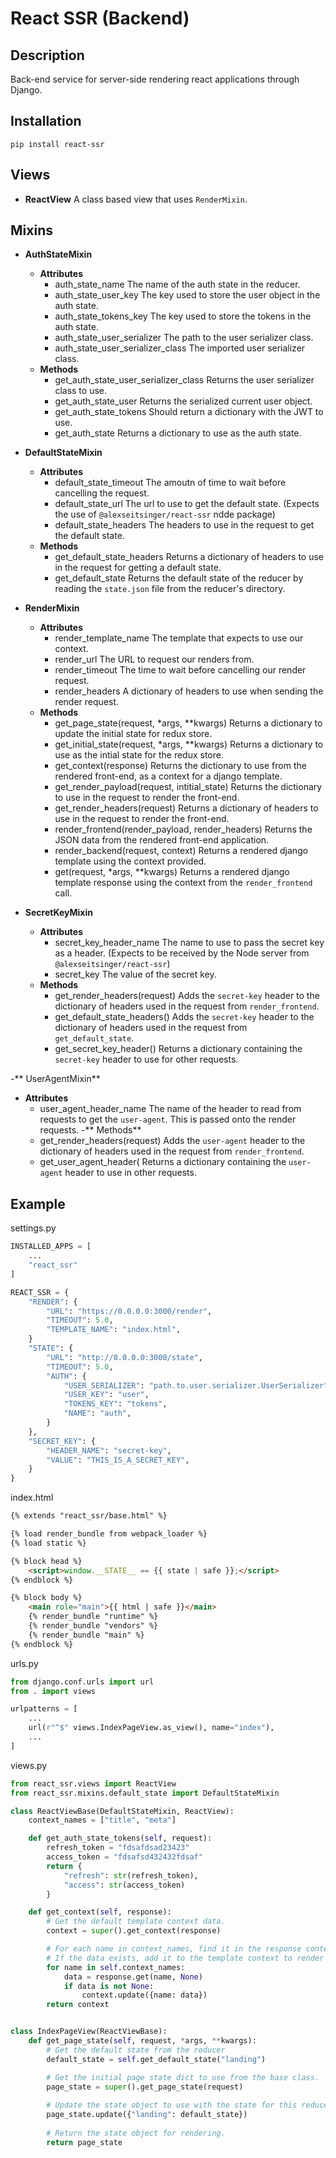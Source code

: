 # React SSR (Backend)

## Description

Back-end service for server-side rendering react applications through Django. 

## Installation

```
pip install react-ssr
```

## Views

- **ReactView**
  A class based view that uses `RenderMixin`.

## Mixins

- __AuthStateMixin__
  - __Attributes__
    - auth_state_name
      The name of the auth state in the reducer.
    - auth_state_user_key
      The key used to store the user object in the auth state.
    - auth_state_tokens_key
      The key used to store the tokens in the auth state.
    - auth_state_user_serializer
      The path to the user serializer class.
    - auth_state_user_serializer_class
      The imported user serializer class.
  - __Methods__
    - get_auth_state_user_serializer_class
      Returns the user serializer class to use.
    - get_auth_state_user
      Returns the serialized current user object.
    - get_auth_state_tokens
      Should return a dictionary with the JWT to use.
    - get_auth_state
      Returns a dictionary to use as the auth state.

- __DefaultStateMixin__
  - __Attributes__
    - default_state_timeout 
      The amoutn of time to wait before cancelling the request.
    - default_state_url
      The url to use to get the default state. (Expects the use of `@alexseitsinger/react-ssr` ndde package)
    - default_state_headers
      The headers to use in the request to get the default state.
  - __Methods__
    - get_default_state_headers
      Returns a dictionary of headers to use in the request for getting a
      default state.
    - get_default_state
      Returns the default state of the reducer by reading the `state.json` file
      from the reducer's directory.

- **RenderMixin**
  - **Attributes**
    - render_template_name
      The template that expects to use our context.
    - render_url
      The URL to request our renders from.
    - render_timeout
      The time to wait before cancelling our render request.
    - render_headers
      A dictionary of headers to use when sending the render request.
  - **Methods**
    - get_page_state(request, \*args, \*\*kwargs)
      Returns a dictionary to update the initial state for redux store.
    - get_initial_state(request, \*args, \*\*kwargs)
      Returns a dictionary to use as the intial state for the redux store.
    - get_context(response)
      Returns the dictionary to use from the rendered front-end, as a context for a django template.
    - get_render_payload(request, intitial_state)
      Returns the dictionary to use in the request to render the front-end.
    - get_render_headers(request)
      Returns a dictionary of headers to use in the request to render the front-end.
    - render_frontend(render_payload, render_headers)
      Returns the JSON data from the rendered front-end application.
    - render_backend(request, context)
      Returns a rendered django template using the context provided.
    - get(request, \*args, \*\*kwargs)
      Returns a rendered django template response using the context from the `render_frontend` call.

- **SecretKeyMixin**
  - **Attributes**
    - secret_key_header_name
      The name to use to pass the secret key as a header. (Expects to be received by the Node server from `@alexseitsinger/react-ssr`)
    - secret_key
      The value of the secret key.
  - **Methods**
    - get_render_headers(request)
      Adds the `secret-key` header to the dictionary of headers used in the request from `render_frontend`.
    - get_default_state_headers()
      Adds the `secret-key` header to the dictionary of headers used in the request from `get_default_state`.
    - get_secret_key_header()
      Returns a dictionary containing the `secret-key` header to use for other requests.

-** UserAgentMixin**
  - **Attributes**
    - user_agent_header_name
      The name of the header to read from requests to get the `user-agent`. This is passed onto the render requests.
  -** Methods**
    - get_render_headers(request)
      Adds the `user-agent` header to the dictionary of headers used in the request from `render_frontend`.
    - get_user_agent_header(
      Returns a dictionary containing the `user-agent` header to use in other requests.

## Example

settings.py

```python
INSTALLED_APPS = [
    ...
    "react_ssr"
]

REACT_SSR = {
    "RENDER": {
        "URL": "https://0.0.0.0:3000/render",
        "TIMEOUT": 5.0,
        "TEMPLATE_NAME": "index.html",
    }
    "STATE": {
        "URL": "http://0.0.0.0:3000/state",
        "TIMEOUT": 5.0,
        "AUTH": {
            "USER_SERIALIZER": "path.to.user.serializer.UserSerializer",
            "USER_KEY": "user",
            "TOKENS_KEY": "tokens",
            "NAME": "auth",
        }
    },
    "SECRET_KEY": {
        "HEADER_NAME": "secret-key",
        "VALUE": "THIS_IS_A_SECRET_KEY",
    }
}
```

index.html

```html
{% extends "react_ssr/base.html" %}

{% load render_bundle from webpack_loader %}
{% load static %}

{% block head %}
    <script>window.__STATE__ == {{ state | safe }};</script>
{% endblock %}

{% block body %}
    <main role="main">{{ html | safe }}</main>
    {% render_bundle "runtime" %}
    {% render_bundle "vendors" %}
    {% render_bundle "main" %}
{% endblock %}
```

urls.py

```python
from django.conf.urls import url
from . import views

urlpatterns = [
    ...
    url(r"^$" views.IndexPageView.as_view(), name="index"),
    ...
]
```

views.py

```python
from react_ssr.views import ReactView
from react_ssr.mixins.default_state import DefaultStateMixin

class ReactViewBase(DefaultStateMixin, ReactView):
    context_names = ["title", "meta"]

    def get_auth_state_tokens(self, request):
        refresh_token = "fdsafdsad23423"
        access_token = "fdsafsd432432fdsaf"
        return {
            "refresh": str(refresh_token),
            "access": str(access_token)
        }

    def get_context(self, response):
        # Get the default template context data.
        context = super().get_context(response)

        # For each name in context_names, find it in the response content.
        # If the data exists, add it to the template context to render with.
        for name in self.context_names:
            data = response.get(name, None)
            if data is not None:
                context.update({name: data})
        return context


class IndexPageView(ReactViewBase):
    def get_page_state(self, request, *args, **kwargs):
        # Get the default state from the reducer
        default_state = self.get_default_state("landing")

        # Get the initial page state dict to use from the base class.
        page_state = super().get_page_state(request)
        
        # Update the state object to use with the state for this reducer.
        page_state.update({"landing": default_state})
        
        # Return the state object for rendering.
        return page_state 
```
